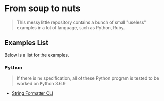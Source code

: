# From soup to nuts

> This messy little repository contains a bunch of small "useless" examples in a lot of language, such as Python, Ruby...

## Examples List

Below is a list for the examples.

### Python

> If there is no specification, all of these Python program is tested to be worked on Python 3.6.9

* [String Formatter CLI](https://github.com/KsRyY/from-soup-to-nuts/blob/master/python/string-formatter.py)